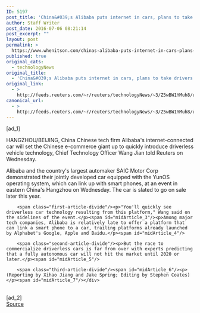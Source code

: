 ```yaml
---
ID: 5197
post_title: 'China&#039;s Alibaba puts internet in cars, plans to take drivers out'
author: Staff Writer
post_date: 2016-07-06 08:21:14
post_excerpt: ""
layout: post
permalink: >
  https://www.whenitson.com/chinas-alibaba-puts-internet-in-cars-plans-to-take-drivers-out/
published: true
original_cats:
  - technologyNews
original_title:
  - 'China&#039;s Alibaba puts internet in cars, plans to take drivers out'
original_link:
  - >
    http://feeds.reuters.com/~r/reuters/technologyNews/~3/Z5wBW1YMuh8/us-alibaba-saic-motor-idUSKCN0ZM0JT
canonical_url:
  - >
    http://feeds.reuters.com/~r/reuters/technologyNews/~3/Z5wBW1YMuh8/us-alibaba-saic-motor-idUSKCN0ZM0JT
---
```

 [ad_1]
<br><div id="articleText">
<span id="midArticle_start"/>

<span id="midArticle_0"/><span class="focusParagraph" readability="6"><p><span class="articleLocation">HANGZHOU/BEIJING, China</span> Chinese tech firm Alibaba's internet-connected car will set the Chinese e-commerce giant up to quickly introduce driverless vehicle technology, Chief Technology Officer Wang Jian told Reuters on Wednesday.</p></span><span id="midArticle_1"/><p>Alibaba and the country's largest automaker SAIC Motor Corp demonstrated their jointly developed car equipped with the YunOS operating system, which can link up with smart phones, at an event in eastern China's Hangzhou on Wednesday. The car is slated to go on sale later this year.</p><span id="midArticle_2"/>
        
        <span class="first-article-divide"/><p>"You'll quickly see driverless car technology resulting from this platform," Wang said on the sidelines of the event.</p><span id="midArticle_3"/><p>Among major tech companies, Alibaba is relatively late to offer a platform that can link a smart phone to a car, trailing platforms already launched by Alphabet's Google, Apple and Baidu.</p><span id="midArticle_4"/>
        
        <span class="second-article-divide"/><p>But the race to commercialize driverless cars is far from over with experts predicting that a fully autonomous car will not hit the market until 2020 or later.</p><span id="midArticle_5"/>
        
        <span class="third-article-divide"/><span id="midArticle_6"/><p> (Reporting by Xihao Jiang and Jake Spring; Editing by Stephen Coates)</p><span id="midArticle_7"/></div>
<br>[ad_2]
<br><a href="http://feeds.reuters.com/~r/reuters/technologyNews/~3/Z5wBW1YMuh8/us-alibaba-saic-motor-idUSKCN0ZM0JT">Source </a>
